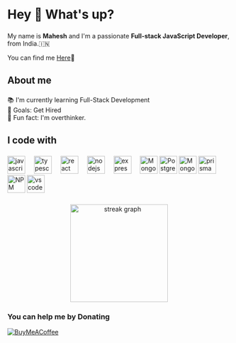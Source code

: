 <h1 align="left">Hey 👋 What's up?</h1>

###

<p align="left">My name is <b>Mahesh</b> and I'm a passionate <b>Full-stack JavaScript Developer</b>, from India.🇮🇳</p>
<p align="left">You can find me <a href="https://linktr.ee/maheshpawaar">Here</a>🔗</p>

###

<h2 align="left">About me</h2>

###

<p align="left">📚 I'm currently learning Full-Stack Development<br>🎯 Goals: Get Hired<br>🎲 Fun fact: I'm overthinker.</p>

###

<h2 align="left">I code with</h2>

###

<div align="left">
  <img src="https://cdn.jsdelivr.net/gh/devicons/devicon/icons/javascript/javascript-original.svg" height="40" alt="javascript logo"  />
  <img width="12" />
  <img src="https://cdn.jsdelivr.net/gh/devicons/devicon/icons/typescript/typescript-original.svg" height="40" alt="typescript logo"  />
  <img width="12" />
  <img src="https://cdn.jsdelivr.net/gh/devicons/devicon/icons/react/react-original.svg" height="40" alt="react logo"  />
  <img width="12" />
<!--   <img src="https://cdn.jsdelivr.net/gh/devicons/devicon/icons/nextjs/nextjs-original.svg" height="40" alt="nextjs logo"  />
  <img width="12" /> -->
<!--   <img src="https://cdn.jsdelivr.net/gh/devicons/devicon/icons/storybook/storybook-original.svg" height="40" alt="storybook logo"  />
  <img width="12" /> -->
  <img src="https://cdn.jsdelivr.net/gh/devicons/devicon/icons/nodejs/nodejs-original.svg" height="40" alt="nodejs logo"  />
  <img width="12" />
  <img src="https://cdn.jsdelivr.net/gh/devicons/devicon@latest/icons/express/express-original-wordmark.svg" height="40" alt="expressjs logo"  />
  <img width="12" />
  <img src="https://cdn.jsdelivr.net/gh/devicons/devicon@latest/icons/mongodb/mongodb-original.svg" height="40" alt="MongoDB"  />
  <img src="https://cdn.jsdelivr.net/gh/devicons/devicon@latest/icons/postgresql/postgresql-original.svg" height="40" alt="Postgresql"  />
  <img src="https://cdn.jsdelivr.net/gh/devicons/devicon@latest/icons/mongoose/mongoose-original.svg" height="40" alt="Mongoose"  />
  <img src="https://cdn.jsdelivr.net/gh/devicons/devicon@latest/icons/prisma/prisma-original.svg" height="40" alt="prisma"  />
  <img src="https://cdn.jsdelivr.net/gh/devicons/devicon@latest/icons/npm/npm-original-wordmark.svg" height="40" alt="NPM"  />
  <img src="https://cdn.jsdelivr.net/gh/devicons/devicon@latest/icons/vscode/vscode-original.svg" height="40" alt="vscode"  />
</div>

###

<div align="center">
  <img src="https://streak-stats.demolab.com?user=maurodesouza&locale=en&mode=daily&theme=dark&hide_border=false&border_radius=5&order=3" height="220" alt="streak graph"  />
</div>

### You can help me by Donating
  
  [![BuyMeACoffee](https://img.shields.io/badge/Buy%20Me%20a%20Coffee-ffdd00?style=for-the-badge&logo=buy-me-a-coffee&logoColor=black)](https://buymeacoffee.com/MaheshPawaar) 

<!-- Proudly created with GPRM ( https://gprm.itsvg.in ) -->
